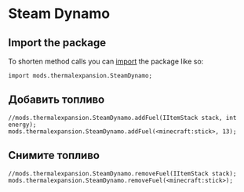 # Steam Dynamo

## Import the package

To shorten method calls you can [import](/AdvancedFunctions/Import/) the package like so:

```zenscript
import mods.thermalexpansion.SteamDynamo;
```

## Добавить топливо

```zenscript
//mods.thermalexpansion.SteamDynamo.addFuel(IItemStack stack, int energy);
mods.thermalexpansion.SteamDynamo.addFuel(<minecraft:stick>, 13);
```

## Снимите топливо

```zenscript
//mods.thermalexpansion.SteamDynamo.removeFuel(IItemStack stack);
mods.thermalexpansion.SteamDynamo.removeFuel(<minecraft:stick>);
```